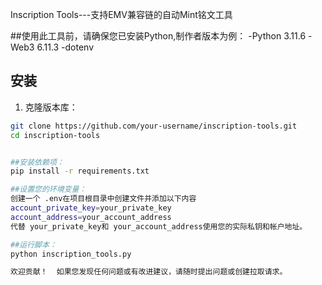 Inscription Tools---支持EMV兼容链的自动Mint铭文工具


##使用此工具前，请确保您已安装Python,制作者版本为例：
-Python 3.11.6
-Web3 6.11.3
-dotenv
## 安装

1. 克隆版本库：

```bash
git clone https://github.com/your-username/inscription-tools.git
cd inscription-tools


##安装依赖项：
pip install -r requirements.txt

##设置您的环境变量： 
创建一个 .env在项目根目录中创建文件并添加以下内容
account_private_key=your_private_key
account_address=your_account_address
代替 your_private_key和 your_account_address使用您的实际私钥和帐户地址。

##运行脚本：
python inscription_tools.py

欢迎贡献！  如果您发现任何问题或有改进建议，请随时提出问题或创建拉取请求。
